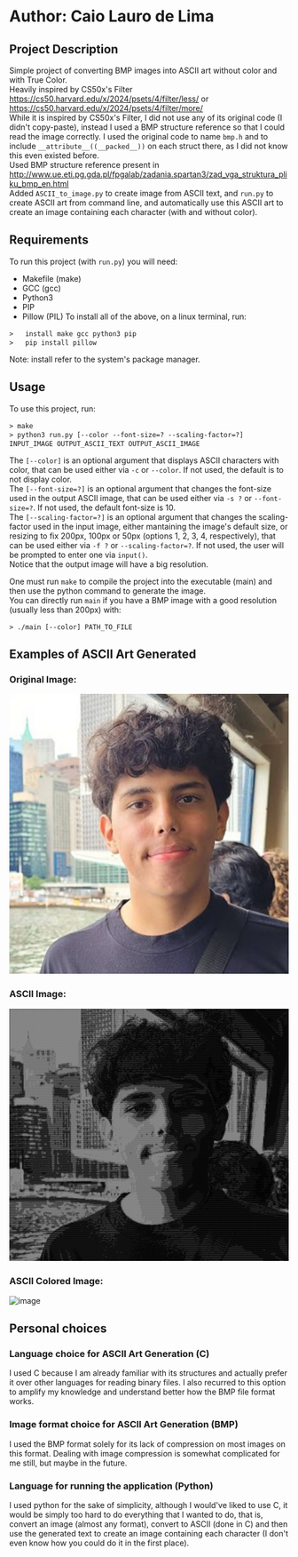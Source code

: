 # Author: Caio Lauro de Lima
## Project Description
Simple project of converting BMP images into ASCII art without color and with True Color.\
Heavily inspired by CS50x's Filter https://cs50.harvard.edu/x/2024/psets/4/filter/less/ or https://cs50.harvard.edu/x/2024/psets/4/filter/more/ \
While it is inspired by CS50x's Filter, I did not use any of its original code (I didn't copy-paste), instead I used a BMP structure reference so that I could read the image correctly. I used the original code to name `bmp.h` and to include `__attribute__((__packed__))` on each struct there, as I did not know this even existed before.\
Used BMP structure reference present in http://www.ue.eti.pg.gda.pl/fpgalab/zadania.spartan3/zad_vga_struktura_pliku_bmp_en.html \
Added `ASCII_to_image.py` to create image from ASCII text, and `run.py` to create ASCII art from command line, and automatically use this ASCII art to create an image containing each character (with and without color).

## Requirements
To run this project (with `run.py`) you will need:
* Makefile (make)
* GCC (gcc)
* Python3
* PIP
* Pillow (PIL)
To install all of the above, on a linux terminal, run:
```
>   install make gcc python3 pip
>   pip install pillow
```
Note: install refer to the system's package manager.
## Usage
To use this project, run:
```
> make
> python3 run.py [--color --font-size=? --scaling-factor=?] INPUT_IMAGE OUTPUT_ASCII_TEXT OUTPUT_ASCII_IMAGE
```
The `[--color]` is an optional argument that displays ASCII characters with color, that can be used either via `-c` or `--color`. If not used, the default is to not display color. \
The `[--font-size=?]` is an optional argument that changes the font-size used in the output ASCII image, that can be used either via `-s ?` or `--font-size=?`. If not used, the default font-size is 10. \
The `[--scaling-factor=?]` is an optional argument that changes the scaling-factor used in the input image, either mantaining the image's default size, or resizing to fix 200px, 100px or 50px (options 1, 2, 3, 4, respectively), that can be used either via `-f ?` or `--scaling-factor=?`. If not used, the user will be prompted to enter one via `input()`. \
Notice that the output image will have a big resolution.

One must run `make` to compile the project into the executable (main) and then use the python command to generate the image. \
You can directly run `main` if you have a BMP image with a good resolution (usually less than 200px) with:
```
> ./main [--color] PATH_TO_FILE
```

## Examples of ASCII Art Generated
### Original Image:
![image](https://github.com/caio-lauro/cll-ascii-art/blob/main/examples/me.jpg?raw=true)
### ASCII Image:
![image](https://github.com/caio-lauro/cll-ascii-art/blob/main/examples/me-ascii.png?raw=true)
### ASCII Colored Image:
![image](https://github.com/caio-lauro/cll-ascii-art/blob/main/examples/me-ascii-colored.png?raw=true)

## Personal choices

### Language choice for ASCII Art Generation (C)
I used C because I am already familiar with its structures and actually prefer it over other languages for reading binary files. I also recurred to this option to amplify my knowledge and understand better how the BMP file format works.

### Image format choice for ASCII Art Generation (BMP)
I used the BMP format solely for its lack of compression on most images on this format. Dealing with image compression is somewhat complicated for me still, but maybe in the future.

### Language for running the application (Python)
I used python for the sake of simplicity, although I would've liked to use C, it would be simply too hard to do everything that I wanted to do, that is, convert an image (almost any format), convert to ASCII (done in C) and then use the generated text to create an image containing each character (I don't even know how you could do it in the first place).